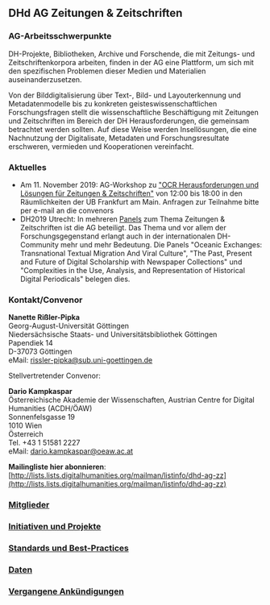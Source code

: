 ## DHd AG Zeitungen & Zeitschriften

### AG-Arbeitsschwerpunkte
DH-Projekte, Bibliotheken, Archive und Forschende, die mit Zeitungs- und Zeitschriftenkorpora arbeiten, finden in der AG eine Plattform, um sich mit den spezifischen Problemen dieser Medien und Materialien auseinanderzusetzen. 

Von der Bilddigitalisierung über Text-, Bild- und Layouterkennung und Metadatenmodelle bis zu konkreten geisteswissenschaftlichen Forschungsfragen stellt die wissenschaftliche Beschäftigung mit Zeitungen und Zeitschriften im Bereich der DH Herausforderungen, die gemeinsam betrachtet werden sollten. Auf diese Weise werden Insellösungen, die eine Nachnutzung der Digitalisate, Metadaten und Forschungsresultate erschweren, vermieden und Kooperationen vereinfacht.

### Aktuelles   
* Am 11. November 2019: AG-Workshop zu ["OCR Herausforderungen und Lösungen für Zeitungen & Zeitschriften"](https://dhd-ag-zz.github.io/workshops/ocr_2019-11-11) von 12:00 bis 18:00 in den Räumlichkeiten der UB Frankfurt am Main. Anfragen zur Teilnahme bitte per e-mail an die convenors  
* DH2019 Utrecht: In mehreren [Panels](https://dh2019.adho.org/panels/) zum Thema Zeitungen & Zeitschriften ist die AG beteiligt. Das Thema und vor allem der Forschungsgegenstand erlangt auch in der internationalen DH-Community mehr und mehr Bedeutung. Die Panels "Oceanic Exchanges: Transnational Textual Migration And Viral Culture", "The Past, Present and Future of Digital Scholarship with Newspaper Collections" und "Complexities in the Use, Analysis, and Representation of Historical Digital Periodicals" belegen dies.   

### Kontakt/Convenor
**Nanette Rißler-Pipka**    
Georg-August-Universität Göttingen  
Niedersächsische Staats- und Universitätsbibliothek Göttingen  
Papendiek 14   
D-37073 Göttingen     
eMail: rissler-pipka@sub.uni-goettingen.de   

Stellvertretender Convenor:

**Dario Kampkaspar**  
Österreichische Akademie der Wissenschaften, Austrian Centre for Digital Humanities (ACDH/ÖAW)  
Sonnenfelsgasse 19   
1010 Wien   
Österreich  
Tel. +43 1 51581 2227  
eMail: dario.kampkaspar@oeaw.ac.at   

**Mailingliste hier abonnieren**: [http://lists.lists.digitalhumanities.org/mailman/listinfo/dhd-ag-zz](http://lists.lists.digitalhumanities.org/mailman/listinfo/dhd-ag-zz) 


### [Mitglieder](https://dhd-ag-zz.github.io/mitglieder)

### [Initiativen und Projekte](https://dhd-ag-zz.github.io/projekte)

### [Standards und Best-Practices](https://dhd-ag-zz.github.io/standards)

### [Daten](https://dhd-ag-zz.github.io/daten)

### [Vergangene Ankündigungen](https://dhd-ag-zz.github.io/archiv)
